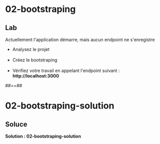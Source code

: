 <!-- .slide: class="exercice" -->

# 02-bootstraping

## Lab

Actuellement l'application démarre, mais aucun endpoint ne s'enregistre

-   Analysez le projet <br/><br/>
-   Créez le bootstraping<br/><br/>
-   Vérifiez votre travail en appelant l'endpoint suivant : **http://localhost:3000**

##==##

<!-- .slide: class="exercice" -->

# 02-bootstraping-solution

## Soluce

**Solution : 02-bootstraping-solution**

<!-- .element: class="full-center" -->
